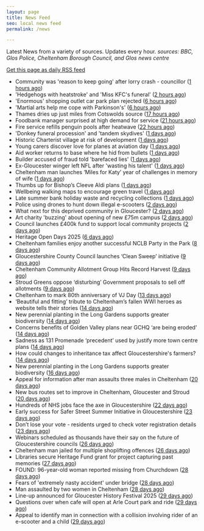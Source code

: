 ```yaml
---
layout: page
title: News Feed
seo: local news feed
permalink: /news

---
```


Latest News from a variety of sources. Updates every hour.
_sources: BBC, Glos Police, Cheltenham Borough Council, and Glos news centre_

[Get this page as daily RSS feed](/daily.rss)

<!-- news_marker starts -->
- Community was 'reason to keep going' after lorry crash - councillor ([1 hours ago](https://www.bbc.com/news/articles/cvgv82ln4xmo?at_medium=RSS&at_campaign=rss))
- 'Hedgehogs with heatstroke' and 'Miss KFC's funeral' ([2 hours ago](https://www.bbc.com/news/articles/c30zrzllq6eo?at_medium=RSS&at_campaign=rss))
- 'Enormous' shopping outlet car park plan rejected ([6 hours ago](https://www.bbc.com/news/articles/cj3l2dk6j24o?at_medium=RSS&at_campaign=rss))
- 'Martial arts help me cope with Parkinson's' ([6 hours ago](https://www.bbc.com/news/articles/c0j9d9631lxo?at_medium=RSS&at_campaign=rss))
- Thames dries up just miles from Cotswolds source ([17 hours ago](https://www.bbc.com/news/articles/crev0gy87njo?at_medium=RSS&at_campaign=rss))
- Foodbank manager surprised at high demand for service ([21 hours ago](https://www.bbc.com/news/articles/cjw6z53wl1lo?at_medium=RSS&at_campaign=rss))
- Fire service refills penguin pools after heatwave ([22 hours ago](https://www.bbc.com/news/articles/cm2v8d497evo?at_medium=RSS&at_campaign=rss))
- 'Donkey funeral procession' and 'tandem skydives' ([1 days ago](https://www.bbc.com/news/articles/cgjyze2j5n4o?at_medium=RSS&at_campaign=rss))
- Historic Charterist village at risk of development ([1 days ago](https://www.bbc.com/news/articles/cn721dx1p5xo?at_medium=RSS&at_campaign=rss))
- Young carers discover love for planes at aviation day ([1 days ago](https://www.bbc.com/news/articles/c5ykq0w1jxko?at_medium=RSS&at_campaign=rss))
- Aid worker returns to base where he hid from bullets ([1 days ago](https://www.bbc.com/news/articles/cly4v487vk7o?at_medium=RSS&at_campaign=rss))
- Builder accused of fraud told 'barefaced lies' ([1 days ago](https://www.bbc.com/news/articles/cx29g3jy1j1o?at_medium=RSS&at_campaign=rss))
- Ex-Gloucester winger left NFL after 'wasting his talent' ([1 days ago](https://www.bbc.com/sport/rugby-union/articles/cdx0g0z0xp0o?at_medium=RSS&at_campaign=rss))
- Cheltenham man launches ‘Miles for Katy’ year of challenges in memory of wife ([1 days ago](https://gloucesternewscentre.co.uk/cheltenham-man-launches-miles-for-katy-year-of-challenges-in-memory-of-wife/))
- Thumbs up for Bishop’s Cleeve Aldi plans ([1 days ago](https://gloucesternewscentre.co.uk/thumbs-up-for-bishops-cleeve-aldi-plans/))
- Wellbeing walking maps to encourage green travel ([1 days ago](https://www.bbc.com/news/articles/cdxyzkrj7vgo?at_medium=RSS&at_campaign=rss))
- Late summer bank holiday waste and recycling collections ([1 days ago](https://www.cheltenham.gov.uk/news/article/3042/late_summer_bank_holiday_waste_and_recycling_collections))
- Police using drones to hunt down illegal e-scooters ([2 days ago](https://www.bbc.com/news/articles/ceqyzp87dj9o?at_medium=RSS&at_campaign=rss))
- What next for this deprived community in Gloucester? ([2 days ago](https://www.bbc.com/news/articles/cj4w1rg9gg5o?at_medium=RSS&at_campaign=rss))
- Art charity 'buzzing' about opening of new £75m campus ([2 days ago](https://www.bbc.com/news/articles/c8rym6jxlggo?at_medium=RSS&at_campaign=rss))
- Council launches £400k fund to support local community projects ([2 days ago](https://gloucesternewscentre.co.uk/council-launches-400k-fund-to-support-local-community-projects/))
- Heritage Open Days 2025 ([6 days ago](https://www.cheltenham.gov.uk/news/article/3041/heritage_open_days_2025))
- Cheltenham families enjoy another successful NCLB Party in the Park ([8 days ago](https://www.cheltenham.gov.uk/news/article/3040/cheltenham_families_enjoy_another_successful_nclb_party_in_the_park))
- Gloucestershire County Council launches ‘Clean Sweep’ initiative ([9 days ago](https://gloucesternewscentre.co.uk/gloucestershire-county-council-launches-clean-sweep-initiative/))
- Cheltenham Community Allotment Group Hits Record Harvest ([9 days ago](https://gloucesternewscentre.co.uk/cheltenham-community-allotment-group-hits-record-harvest/))
- Stroud Greens oppose ‘disturbing’ Government proposals to sell off allotments ([9 days ago](https://gloucesternewscentre.co.uk/stroud-greens-oppose-disturbing-government-proposals-to-sell-off-allotments/))
- Cheltenham to mark 80th anniversary of VJ Day ([13 days ago](https://www.cheltenham.gov.uk/news/article/3039/cheltenham_to_mark_80th_anniversary_of_vj_day))
- ‘Beautiful and fitting’ tribute to Cheltenham’s fallen WWI heroes as website tells their stories ([14 days ago](https://gloucesternewscentre.co.uk/beautiful-and-fitting-tribute-to-cheltenhams-fallen-wwi-heroes-as-website-tells-their-stories/))
- New perennial planting in the Long Gardens supports greater biodiversity ([14 days ago](https://gloucesternewscentre.co.uk/new-perennial-planting-in-the-long-gardens-supports-greater-biodiversity/))
- Concerns benefits of Golden Valley plans near GCHQ ‘are being eroded’ ([14 days ago](https://gloucesternewscentre.co.uk/concerns-benefits-of-golden-valley-plans-near-gchq-are-being-eroded/))
- Sadness as 131 Promenade ‘precedent’ used by justify more town centre plans ([14 days ago](https://gloucesternewscentre.co.uk/sadness-as-131-promenade-precedent-used-by-justify-more-town-centre-plans/))
- How could changes to inheritance tax affect Gloucestershire's farmers? ([14 days ago](https://www.bbc.co.uk/sounds/play/p0lvg6lv?at_medium=RSS&at_campaign=rss))
- New perennial planting in the Long Gardens supports greater biodiversity ([16 days ago](https://www.cheltenham.gov.uk/news/article/3038/new_perennial_planting_in_the_long_gardens_supports_greater_biodiversity))
- Appeal for information after man assaults three males in Cheltenham ([20 days ago](https://gloucesternewscentre.co.uk/appeal-for-information-after-man-assaults-three-males-in-cheltenham/))
- New bus routes set to improve in Cheltenham, Gloucester and Stroud ([20 days ago](https://gloucesternewscentre.co.uk/new-bus-routes-set-to-improve-in-cheltenham-gloucester-and-stroud/))
- Hundreds of NHS jobs face the axe in Gloucestershire ([22 days ago](https://gloucesternewscentre.co.uk/hundreds-of-nhs-jobs-face-the-axe-in-gloucestershire/))
- Early success for Safer Street Summer Initiative in Gloucestershire ([23 days ago](https://gloucesternewscentre.co.uk/early-success-for-safer-street-summer-initiative-in-gloucestershire/))
- Don’t lose your vote - residents urged to check voter registration details ([23 days ago](https://www.cheltenham.gov.uk/news/article/3037/dont_lose_your_vote_-_residents_urged_to_check_voter_registration_details))
- Webinars scheduled as thousands have their say on the future of Gloucestershire councils ([26 days ago](https://gloucesternewscentre.co.uk/webinars-scheduled-as-thousands-have-their-say-on-the-future-of-gloucestershire-councils/))
- Cheltenham man jailed for multiple shoplifting offences ([26 days ago](https://gloucesternewscentre.co.uk/cheltenham-man-jailed-for-multiple-shoplifting-offences/))
- Libraries secure Heritage Fund grant for project capturing past memories ([27 days ago](https://gloucesternewscentre.co.uk/libraries-secure-heritage-fund-grant-for-project-capturing-past-memories/))
- FOUND: 96-year-old woman reported missing from Churchdown ([28 days ago](https://gloucesternewscentre.co.uk/search-for-96-year-old-woman-reported-missing-from-churchdown/))
- Fears of 'extremely nasty accident' under bridge ([28 days ago](https://www.bbc.co.uk/sounds/play/p0lrzgg9?at_medium=RSS&at_campaign=rss))
- Man assaulted by two women in Cheltenham ([28 days ago](https://gloucesternewscentre.co.uk/man-assaulted-by-two-women-in-cheltenham/))
- Line-up announced for Gloucester History Festival 2025 ([29 days ago](https://gloucesternewscentre.co.uk/line-up-announced-for-gloucester-history-festival-2025/))
- Questions over when cafe will open at Arle Court park and ride ([29 days ago](https://gloucesternewscentre.co.uk/questions-over-when-cafe-will-open-at-arle-court-park-and-ride/))
- Appeal to identify man in connection with a collision involving rider of an e-scooter and a child ([29 days ago](https://gloucesternewscentre.co.uk/appeal-to-identify-man-in-connection-with-a-collision-involving-rider-of-an-e-scooter-and-a-child/))

<!-- news_marker ends -->

